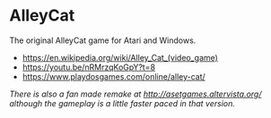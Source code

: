 # AlleyCat
The original AlleyCat game for Atari and Windows.

- https://en.wikipedia.org/wiki/Alley_Cat_(video_game)
- https://youtu.be/nRMrzqKoGpY?t=8
- https://www.playdosgames.com/online/alley-cat/

_There is also a fan made remake at http://asetgames.altervista.org/ although the gameplay is a little faster paced in that version._

